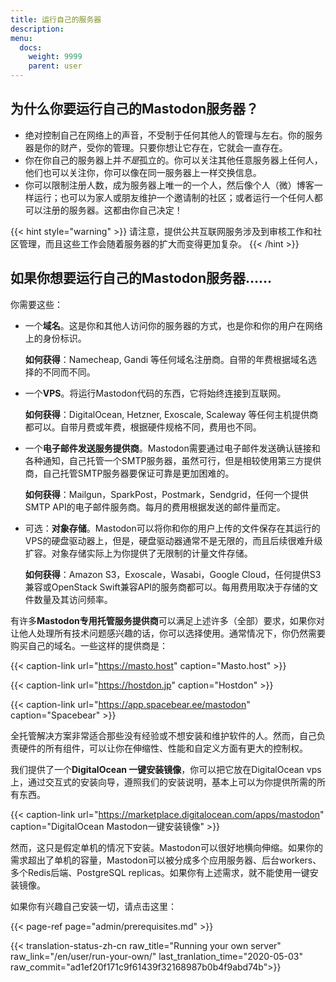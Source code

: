 ```yaml
---
title: 运行自己的服务器
description:
menu:
  docs:
    weight: 9999
    parent: user
---
```


## 为什么你要运行自己的Mastodon服务器？

- 绝对控制自己在网络上的声音，不受制于任何其他人的管理与左右。你的服务器是你的财产，受你的管理。只要你想让它存在，它就会一直存在。
- 你在你自己的服务器上并*不是*孤立的。你可以关注其他任意服务器上任何人，他们也可以关注你，你可以像在同一服务器上一样交换信息。
- 你可以限制注册人数，成为服务器上唯一的一个人，然后像个人（微）博客一样运行；也可以为家人或朋友维护一个邀请制的社区；或者运行一个任何人都可以注册的服务器。这都由你自己决定！

{{< hint style="warning" >}}
请注意，提供公共互联网服务涉及到审核工作和社区管理，而且这些工作会随着服务器的扩大而变得更加复杂。
{{< /hint >}}

## 如果你想要运行自己的Mastodon服务器……

你需要这些：

- 一个**域名**。这是你和其他人访问你的服务器的方式，也是你和你的用户在网络上的身份标识。

  **如何获得**：Namecheap, Gandi 等任何域名注册商。自带的年费根据域名选择的不同而不同。
  
- 一个**VPS**。将运行Mastodon代码的东西，它将始终连接到互联网。

  **如何获得**：DigitalOcean, Hetzner, Exoscale, Scaleway 等任何主机提供商都可以。自带月费或年费，根据硬件规格不同，费用也不同。

- 一个**电子邮件发送服务提供商**。Mastodon需要通过电子邮件发送确认链接和各种通知，自己托管一个SMTP服务器，虽然可行，但是相较使用第三方提供商，自己托管SMTP服务器要保证可靠是更加困难的。

  **如何获得**：Mailgun，SparkPost，Postmark，Sendgrid，任何一个提供SMTP API的电子邮件服务商。每月的费用根据发送的邮件量而定。

- 可选：**对象存储**。Mastodon可以将你和你的用户上传的文件保存在其运行的VPS的硬盘驱动器上，但是，硬盘驱动器通常不是无限的，而且后续很难升级扩容。对象存储实际上为你提供了无限制的计量文件存储。

  **如何获得**：Amazon S3，Exoscale，Wasabi，Google Cloud，任何提供S3兼容或OpenStack Swift兼容API的服务商都可以。每用费用取决于存储的文件数量及其访问频率。

有许多**Mastodon专用托管服务提供商**可以满足上述许多（全部）要求，如果你对让他人处理所有技术问题感兴趣的话，你可以选择使用。通常情况下，你仍然需要购买自己的域名。一些这样的提供商是：

{{< caption-link url="https://masto.host" caption="Masto.host" >}}

{{< caption-link url="https://hostdon.jp" caption="Hostdon" >}}

{{< caption-link url="https://app.spacebear.ee/mastodon" caption="Spacebear" >}}

全托管解决方案非常适合那些没有经验或不想安装和维护软件的人。然而，自己负责硬件的所有组件，可以让你在伸缩性、性能和自定义方面有更大的控制权。

我们提供了一个**DigitalOcean 一键安装镜像**，你可以把它放在DigitalOcean vps上，通过交互式的安装向导，遵照我们的安装说明，基本上可以为你提供所需的所有东西。

{{< caption-link url="https://marketplace.digitalocean.com/apps/mastodon" caption="DigitalOcean Mastodon一键安装镜像" >}}

然而，这只是假定单机的情况下安装。Mastodon可以很好地横向伸缩。如果你的需求超出了单机的容量，Mastodon可以被分成多个应用服务器、后台workers、多个Redis后端、PostgreSQL replicas。如果你有上述需求，就不能使用一键安装镜像。

如果你有兴趣自己安装一切，请点击这里：

{{< page-ref page="admin/prerequisites.md" >}}

{{< translation-status-zh-cn raw_title="Running your own server" raw_link="/en/user/run-your-own/" last_tranlation_time="2020-05-03" raw_commit="ad1ef20f171c9f61439f32168987b0b4f9abd74b">}}
